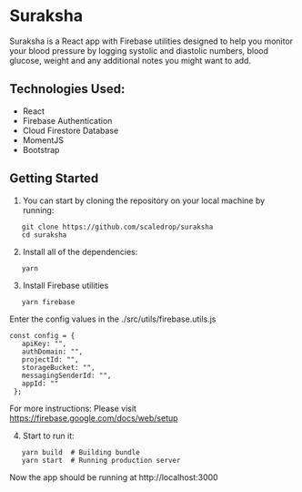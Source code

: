 # Suraksha

Suraksha is a React app with Firebase utilities designed to help you monitor your blood pressure by logging systolic and diastolic numbers, blood glucose, weight and any additional notes you might want to add.

## Technologies Used:
- React
- Firebase Authentication
- Cloud Firestore Database
- MomentJS
- Bootstrap

## Getting Started

 1. You can start by cloning the repository on your local machine by running:

 ```
    git clone https://github.com/scaledrop/suraksha
    cd suraksha
 ```
 2. Install all of the dependencies:

 ```
    yarn
 ```
  3. Install Firebase utilities

 ```
    yarn firebase
 ```
 
 Enter the config values in the ./src/utils/firebase.utils.js
 ```
 const config = {
    apiKey: "",
    authDomain: "",
    projectId: "",
    storageBucket: "",
    messagingSenderId: "",
    appId: ""
  };

 ```
 For more instructions: Please visit https://firebase.google.com/docs/web/setup

4. Start to run it:

 ```
    yarn build  # Building bundle
    yarn start  # Running production server
 ```
 Now the app should be running at http://localhost:3000


